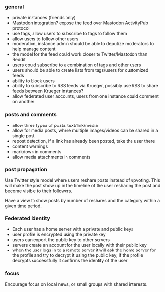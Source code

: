 ### general

* private instances (friends only)
* Mastodon integration? expose the feed over Mastodon ActivityPub protocol
* use tags, allow users to subscribe to tags to follow them
* allow users to follow other users
* moderation, instance admin should be able to deputize moderators to help manage content
* the model for the feed could work closer to Twitter/Mastodon than Reddit
* users could subscribe to a combination of tags and other users
* users should be able to create lists from tags/users for customized feeds
* ability to block users
* ability to subscribe to RSS feeds via Krueger, possibly use RSS to share feeds between Krueger instances?
* allow federated user accounts, users from one instance could comment on another

### posts and comments

* allow three types of posts: text/link/media
* allow for media posts, where multiple images/videos can be shared in a single post
* repost detection, if a link has already been posted, take the user there
* content warnings
* markdown in comments
* allow media attachments in comments

### post propagation

Use Twitter style model where users reshare posts instead of upvoting. This will make the post
show up in the timeline of the user resharing the post and become visible to their followers.

Have a view to show posts by number of reshares and the category within a given time period.

### Federated identity

* Each user has a home server with a private and public keys
* user profile is encrypted using the private key
* users can export the public key to other servers
* servers create an account for the user locally with their public key
* when the user logs in to a remote server it will ask the home server for the profile and try to decrypt it using the public key, if the profile decrypts successfully it confirms the identity of the user

### focus

Encourage focus on local news, or small groups with shared interests.

